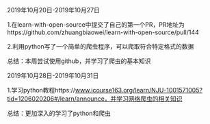 2019年10月20日-2019年10月27日

  1.在learn-with-open-source中提交了自己的第一个PR，PR地址为https://github.com/zhuangbiaowei/learn-with-open-source/pull/144
  
  2.利用python写了一个简单的爬虫程序，可以爬取符合特定格式的数据
 
 总结：本周尝试使用github，并学习了爬虫的基本知识
 

2019年10月28日-2019年10月31日

  1.学习python教程https://www.icourse163.org/learn/NJU-1001571005?tid=1206020206#/learn/announce，并学习网络爬虫的相关知识
 
 总结：更加深入的学习了python和爬虫




 
